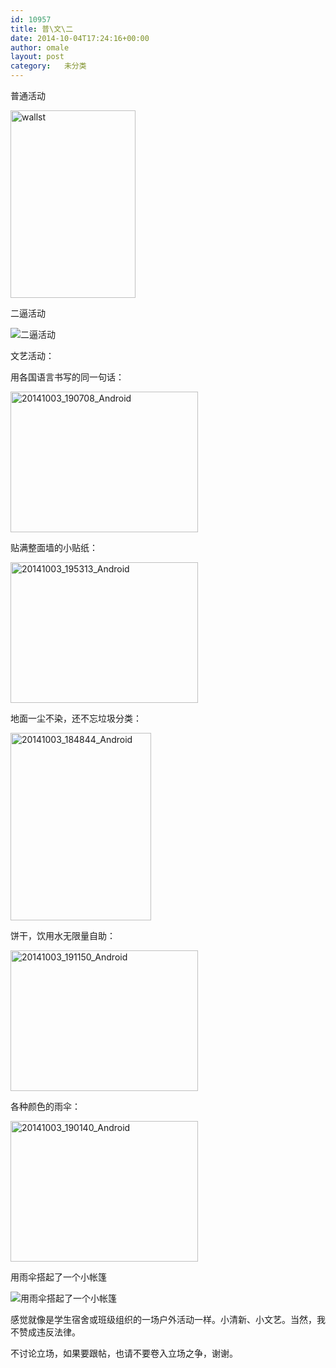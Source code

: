 ```yaml
---
id: 10957
title: 普\文\二
date: 2014-10-04T17:24:16+00:00
author: omale
layout: post
category:   未分类  
---
```

普通活动

 

[<img class="aligncenter size-medium wp-image-10959" src="/uploads/2014/10/wallst-200x300.jpg" alt="wallst" width="200" height="300"  />](/uploads/2014/10/wallst.jpg)

 

二逼活动

![二逼活动](/uploads/2014/10/shenzhen.jpg)


文艺活动：

用各国语言书写的同一句话：

[<img class="aligncenter size-medium wp-image-10960" src="/uploads/2014/10/20141003_190708_Android-300x225.jpg" alt="20141003_190708_Android" width="300" height="225"  />](/uploads/2014/10/20141003_190708_Android.jpg)

贴满整面墙的小贴纸：

[<img class="aligncenter size-medium wp-image-10961" src="/uploads/2014/10/20141003_195313_Android-300x225.jpg" alt="20141003_195313_Android" width="300" height="225"  />](/uploads/2014/10/20141003_195313_Android.jpg)

 

地面一尘不染，还不忘垃圾分类：

[<img class="aligncenter size-medium wp-image-10962" src="/uploads/2014/10/20141003_184844_Android-225x300.jpg" alt="20141003_184844_Android" width="225" height="300"  />](/uploads/2014/10/20141003_184844_Android.jpg)

饼干，饮用水无限量自助：

[<img class="aligncenter size-medium wp-image-10963" src="/uploads/2014/10/20141003_191150_Android-300x225.jpg" alt="20141003_191150_Android" width="300" height="225"  />](/uploads/2014/10/20141003_191150_Android.jpg)

各种颜色的雨伞：

[<img class="aligncenter size-medium wp-image-10964" src="/uploads/2014/10/20141003_190140_Android-300x225.jpg" alt="20141003_190140_Android" width="300" height="225"  />](/uploads/2014/10/20141003_190140_Android.jpg)

用雨伞搭起了一个小帐篷

![用雨伞搭起了一个小帐篷](/uploads/2014/10/umbrella2.jpg)
 

感觉就像是学生宿舍或班级组织的一场户外活动一样。小清新、小文艺。当然，我不赞成违反法律。

不讨论立场，如果要跟帖，也请不要卷入立场之争，谢谢。
